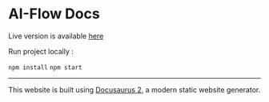 # AI-Flow Docs

Live version is available [here](https://docs.ai-flow.net)



Run project locally :

```npm install```
```npm start```
___

This website is built using [Docusaurus 2](https://docusaurus.io/), a modern static website generator.